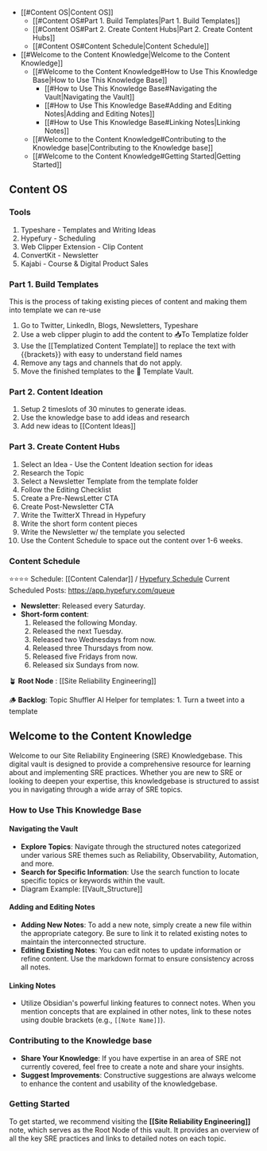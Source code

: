 - [[#Content OS|Content OS]]
	- [[#Content OS#Part 1. Build Templates|Part 1. Build Templates]]
	- [[#Content OS#Part 2. Create Content Hubs|Part 2. Create Content Hubs]]
	- [[#Content OS#Content Schedule|Content Schedule]]
- [[#Welcome to the Content Knowledge|Welcome to the Content Knowledge]]
	- [[#Welcome to the Content Knowledge#How to Use This Knowledge Base|How to Use This Knowledge Base]]
		- [[#How to Use This Knowledge Base#Navigating the Vault|Navigating the Vault]]
		- [[#How to Use This Knowledge Base#Adding and Editing Notes|Adding and Editing Notes]]
		- [[#How to Use This Knowledge Base#Linking Notes|Linking Notes]]
	- [[#Welcome to the Content Knowledge#Contributing to the Knowledge base|Contributing to the Knowledge base]]
	- [[#Welcome to the Content Knowledge#Getting Started|Getting Started]]

## Content OS
### Tools
1. Typeshare - Templates and Writing Ideas
2. Hypefury - Scheduling 
3. Web Clipper Extension - Clip Content
4. ConvertKit - Newsletter
5. Kajabi - Course & Digital Product Sales

### Part 1. Build Templates
This is the process of taking existing pieces of content and making them into template we can re-use
1. Go to Twitter, LinkedIn, Blogs, Newsletters, Typeshare
2. Use a web clipper plugin to add the content to 📥To Templatize folder
3. Use the [[Templatized Content Template]] to replace the text with {{brackets}} with easy to understand field names
4. Remove any tags and channels that do not apply.
5. Move the finished templates to the 🏦 Template Vault.

### Part 2. Content Ideation
1.  Setup 2 timeslots of 30 minutes to generate ideas.
2. Use the knowledge base to add ideas and research
3. Add new ideas to [[Content Ideas]]
### Part 3. Create Content Hubs

1. Select an Idea - Use the Content Ideation section for ideas
2. Research the Topic
3. Select a Newsletter Template from the template folder
4. Follow the Editing Checklist 
5. Create a Pre-NewsLetter CTA
6. Create Post-Newsletter CTA
7. Write the TwitterX Thread in Hypefury
8. Write the short form content pieces
9. Write the Newsletter w/ the template you selected
10. Use the Content Schedule to space out the content over 1-6 weeks. 


### Content Schedule 

⭐⭐⭐⭐ 
Schedule: [[Content Calendar]] / [Hypefury Schedule](https://app.hypefury.com/queue#schedule)
Current Scheduled Posts: https://app.hypefury.com/queue

- **Newsletter**: Released every Saturday.
- **Short-form content**:
    1. Released the following Monday.
    2. Released the next Tuesday.
    3. Released two Wednesdays from now.
    4. Released three Thursdays from now.
    5. Released five Fridays from now.
    6. Released six Sundays from now.


🪴 **Root Node** : [[Site Reliability Engineering]]

🪵 **Backlog**: 
Topic Shuffler
AI Helper for templates: 1. Turn a tweet into a template 

## Welcome to the Content Knowledge 

Welcome to our Site Reliability Engineering (SRE) Knowledgebase. This digital vault is designed to provide a comprehensive resource for learning about and implementing SRE practices. Whether you are new to SRE or looking to deepen your expertise, this knowledgebase is structured to assist you in navigating through a wide array of SRE topics.

### How to Use This Knowledge Base

#### Navigating the Vault
- **Explore Topics**: Navigate through the structured notes categorized under various SRE themes such as Reliability, Observability, Automation, and more.
- **Search for Specific Information**: Use the search function to locate specific topics or keywords within the vault.
- Diagram Example: [[Vault_Structure]]

#### Adding and Editing Notes
- **Adding New Notes**: To add a new note, simply create a new file within the appropriate category. Be sure to link it to related existing notes to maintain the interconnected structure.
- **Editing Existing Notes**: You can edit notes to update information or refine content. Use the markdown format to ensure consistency across all notes.

#### Linking Notes
- Utilize Obsidian's powerful linking features to connect notes. When you mention concepts that are explained in other notes, link to these notes using double brackets (e.g., `[[Note Name]]`).

### Contributing to the Knowledge base
- **Share Your Knowledge**: If you have expertise in an area of SRE not currently covered, feel free to create a note and share your insights.
- **Suggest Improvements**: Constructive suggestions are always welcome to enhance the content and usability of the knowledgebase.

### Getting Started
To get started, we recommend visiting the **[[Site Reliability Engineering]]** note, which serves as the Root Node of this vault. It provides an overview of all the key SRE practices and links to detailed notes on each topic.





